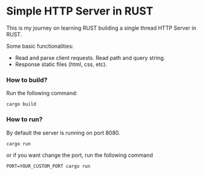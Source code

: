 # Simple HTTP Server in RUST

This is my journey on learning RUST building a single thread HTTP Server in RUST.

Some basic functionalities:
- Read and parse client requests. Read path and query string.
- Response static files (html, css, etc).

### How to build?

Run the following command:

```
cargo build
```

### How to run?

By default the server is running on port 8080.

```
cargo run
```

or if you want change the port, run the following command

```
PORT=YOUR_CUSTOM_PORT cargo run
```
